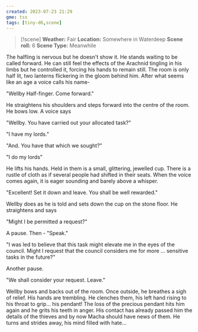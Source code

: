 ```yaml
---
created: 2023-07-23 21:29
gme: tss
tags: [tiny-d6,scene]
---
```

> [!scene] 
> **Weather:** Fair
> **Location:** Somewhere in Waterdeep
> **Scene roll:** 6
> **Scene Type:** Meanwhile

The halfling is nervous but he doesn't show it. He stands waiting to be called forward. He can still feel the effects of the Arachnid tingling in his limbs but he controlled it, forcing his hands to remain still. The room is only half lit, two lanterns flickering in the gloom behind him. After what seems like an age a voice calls his name-

"Wellby Half-finger. Come forward."

He straightens his shoulders and steps forward into the centre of the room. He bows low. A voice says

"Wellby. You have carried out your allocated task?"

"I have my lords."

"And. You have that which we sought?"

"I do my lords"

He lifts his hands. Held in them is a small, glittering, jewelled cup. There is a rustle of cloth as if several people had shifted in their seats. When the voice comes again, it is eager sounding and barely above a whisper.

"Excellent! Set it down and leave. You shall be well rewarded."

Wellby does as he is told and sets down the cup on the stone floor. He straightens and says

"Might I be permitted a request?"

A pause. Then - "Speak."

"I was led to believe that this task might elevate me in the eyes of the council. Might I request that the council considers me for more ... sensitive tasks in the future?"

Another pause.

"We shall consider your request. Leave."

Wellby bows and backs out of the room. Once outside, he breathes a sigh of relief. His hands are trembling. He clenches them, his left hand rising to his throat to grip... his pendant! The loss of the precious pendant hits him again and he grits his teeth in anger. His contact has already passed him the details of the thieves and by now Macha should have news of them. He turns and strides away, his mind filled with hate...